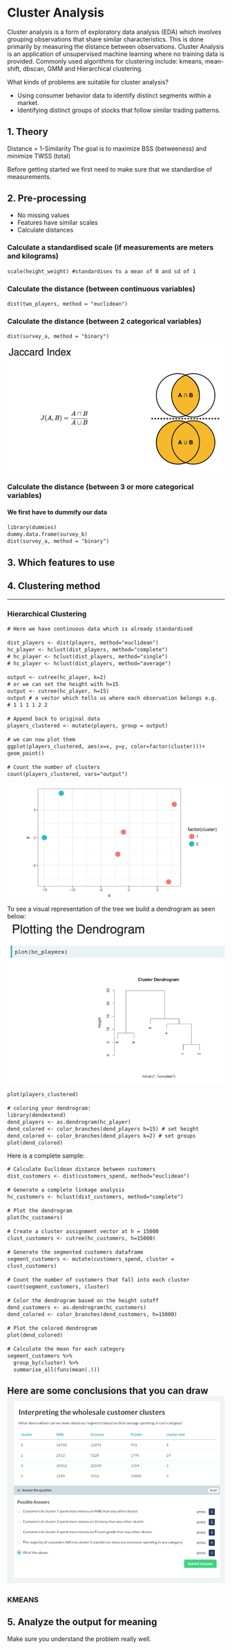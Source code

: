 # Cluster Analysis

Cluster analysis is a form of exploratory data analysis (EDA) which involves grouping observations that share similar characteristics. This is done primarily by measuring the distance between observations. Cluster Analysis is an application of unsupervised machine learning where no training data is provided. Commonly used algorithms for clustering include: kmeans, mean-shift, dbscan, GMM and Hierarchical clustering.

What kinds of problems are suitable for cluster analysis?
- Using consumer behavior data to identify distinct segments within a market.
- Identifying distinct groups of stocks that follow similar trading patterns.

## 1. Theory

Distance = 1-Similarity
The goal is to maximize BSS (betweeness) and minimize TWSS (total)


Before getting started we first need to make sure that we standardise of measurements.

## 2. Pre-processing
- No missing values
- Features have similar scales
- Calculate distances

### Calculate a standardised scale (if measurements are meters and kilograms)
```{R}
scale(height_weight) #standardises to a mean of 0 and sd of 1
```

### Calculate the distance (between continuous variables)
```{R}
dist(two_players, method = "euclidean")
```

### Calculate the distance (between 2 categorical variables)
```{R}
dist(survey_a, method = "binary")
```
![Jaccard index](jaccard.png)


### Calculate the distance (between 3 or more categorical variables)
#### We first have to dummify our data
```{R}
library(dummies)
dummy.data.frame(survey_b)
dist(survey_a, method = "binary")
```

## 3. Which features to use







## 4. Clustering method

----------
### Hierarchical Clustering
```{R}
# Here we have continuous data which is already standardised

dist_players <- dist(players, method="euclidean")
hc_player <- hclust(dist_players, method="complete")
# hc_player <- hclust(dist_players, method="single")
# hc_player <- hclust(dist_players, method="average")

output <- cutree(hc_player, k=2)
# or we can set the height with h=15
output <- cutree(hc_player, h=15)
output # a vector which tells us where each observation belongs e.g.
# 1 1 1 1 2 2

# Append back to original data 
players_clustered <- mutate(players, group = output)

# we can now plot them
ggplot(players_clustered, aes(x=x, y=y, color=factor(cluster)))+ geom_point()

# Count the number of clusters
count(players_clustered, vars="output")
```
![results of cluster](soccer.png)

To see a visual representation of the tree we build a dendrogram as seen below:
![Tree diagram](dendrogram.png)
```{R}
plot(players_clustered)

# coloring your dendrogram:
library(dendextend)
dend_players <- as.dendrogram(hc_player)
dend_colored <- color_branches(dend_players h=15) # set height
dend_colored <- color_branches(dend_players k=2) # set groups
plot(dend_colored)

```

Here is a complete sample:
```{R}
# Calculate Euclidean distance between customers
dist_customers <- dist(customers_spend, method="euclidean")

# Generate a complete linkage analysis 
hc_customers <- hclust(dist_customers, method="complete")

# Plot the dendrogram
plot(hc_customers)

# Create a cluster assignment vector at h = 15000
clust_customers <- cutree(hc_customers, h=15000)

# Generate the segmented customers dataframe
segment_customers <- mutate(customers_spend, cluster = clust_customers)

# Count the number of customers that fall into each cluster
count(segment_customers, cluster)

# Color the dendrogram based on the height cutoff
dend_customers <- as.dendrogram(hc_customers)
dend_colored <- color_branches(dend_customers, h=15000)

# Plot the colored dendrogram
plot(dend_colored)

# Calculate the mean for each category
segment_customers %>% 
  group_by(cluster) %>% 
  summarise_all(funs(mean(.)))

```

Here are some conclusions that you can draw
![Interpretting the results](interpret.png)
----------
### KMEANS



## 5. Analyze the output for meaning
Make sure you understand the problem really well.







